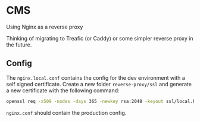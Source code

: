 # CMS
Using Nginx as a reverse proxy

Thinking of migrating to Treafic (or Caddy) or some simpler reverse proxy in the future.

## Config

The `nginx.local.conf` contains the config for the dev environment with a self signed certificate.
Create a new folder `reverse-proxy/ssl` and generate a new certificate with the following command:

```bash
openssl req -x509 -nodes -days 365 -newkey rsa:2048 -keyout ssl/local.key -out ssl/local.crt
```

`nginx.conf` should contain the production config.